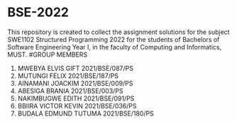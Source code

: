  # BSE-2022
This repository is created to collect the assignment solutions for the subject SWE1102 Structured Programming 2022
 for the students of Bachelors of Software Engineering  Year I, in the faculty of Computing and Informatics, MUST.
 #GROUP MEMBERS
1. MWEBYA ELVIS GIFT      2021/BSE/087/PS
2. MUTUNGI FELIX          2021/BSE/187/PS
3. AINAMANI JOACKIM       2021/BSE/009/PS
4. ABESIGA BRANIA         2021/BSE/003/PS
5. NAKIMBUGWE EDITH       2021/BSE/091/PS
6. BBIIRA VICTOR KEVIN    2021/BSE/036/PS
7. BUDALA EDMUND TUTUMA   2021/BSE/180/PS
